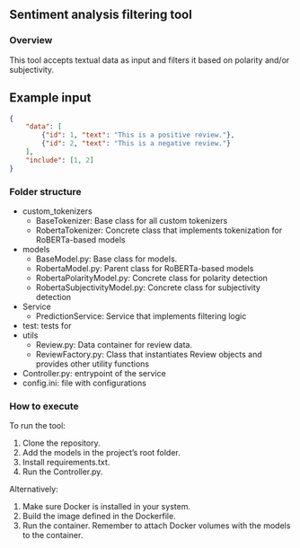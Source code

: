 ## Sentiment analysis filtering tool

### Overview
This tool accepts textual data as input and filters it based on polarity and/or subjectivity.

## Example input

```json
{
    "data": [
        {"id": 1, "text": "This is a positive review."},
        {"id": 2, "text": "This is a negative review."}
    ],
    "include": [1, 2]
}
```

### Folder structure
- custom_tokenizers
  - BaseTokenizer: Base class for all custom tokenizers
  - RobertaTokenizer: Concrete class that implements tokenization for RoBERTa-based models
- models
  - BaseModel.py: Base class for models.
  - RobertaModel.py: Parent class for RoBERTa-based models
  - RobertaPolarityModel.py: Concrete class for polarity detection
  - RobertaSubjectivityModel.py: Concrete class for subjectivity detection
- Service
  - PredictionService: Service that implements filtering logic
- test: tests for 
- utils
  - Review.py: Data container for review data.
  - ReviewFactory.py: Class that instantiates Review objects and provides other utility functions
- Controller.py: entrypoint of the service
- config.ini: file with configurations

### How to execute
To run the tool:
1. Clone the repository.
2. Add the models in the project’s root folder.
3. Install requirements.txt.
4. Run the Controller.py.

Alternatively:
1. Make sure Docker is installed in your system.
2. Build the image defined in the Dockerfile.
3. Run the container. Remember to attach Docker volumes with the models to the container.

